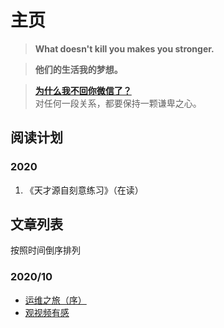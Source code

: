# 主页

> **What doesn't kill you makes you stronger.**

> **他们的生活我的梦想。**

> [**为什么我不回你微信了？**](https://zhuanlan.zhihu.com/p/77330685)  
> 对任何一段关系，都要保持一颗谦卑之心。

## 阅读计划

### 2020

1. 《天才源自刻意练习》（在读）

## 文章列表
按照时间倒序排列

### 2020/10

- [运维之旅（序）](posts/2020/10/23运维之旅（序）.md)
- [观视频有感](posts/2020/10/23观视频有感.md)